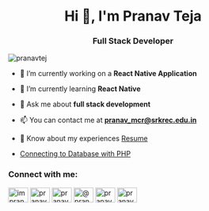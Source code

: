 <h1 align="center"><b>Hi 👋, I'm Pranav Teja</b></h1>
<h3 align="center"><b>Full Stack Developer</b></h3>

<p align="left"> <img src="https://komarev.com/ghpvc/?username=pranavtej&label=Profile%20views&color=0e75b6&style=flat" alt="pranavtej" /> </p>

- 🔭 I’m currently working on a **React Native Application**

- 🌱 I’m currently learning **React Native**

- 💬 Ask me about **full stack development**

- 📫 You can contact me at **pranav_mcr@srkrec.edu.in**

- 📄 Know about my experiences [Resume](http://pranavteja.vercel.app/resume)

<!--### Blogs posts-->
<!-- BLOG-POST-LIST:START -->
- [Connecting to Database with PHP](https://medium.com/@pranav_mcr/connecting-to-database-with-php-5cfa2284321b?source=rss-a48c882c18c------2)
<!-- BLOG-POST-LIST:END -->

<h3 align="left">Connect with me:</h3>
<p align="left">
<a href="https://twitter.com/impranavteja" target="blank"><img align="center" src="https://raw.githubusercontent.com/rahuldkjain/github-profile-readme-generator/master/src/images/icons/Social/twitter.svg" alt="impranavteja" height="30" width="40" /></a>
<a href="https://linkedin.com/in/pranav-teja-pathi" target="blank"><img align="center" src="https://raw.githubusercontent.com/rahuldkjain/github-profile-readme-generator/master/src/images/icons/Social/linked-in-alt.svg" alt="pranav-teja-pathi" height="30" width="40" /></a>
<a href="https://instagram.com/pranav_teja" target="blank"><img align="center" src="https://raw.githubusercontent.com/rahuldkjain/github-profile-readme-generator/master/src/images/icons/Social/instagram.svg" alt="pranav_teja" height="30" width="40" /></a>
<a href="https://medium.com/@pranav_mcr" target="blank"><img align="center" src="https://raw.githubusercontent.com/rahuldkjain/github-profile-readme-generator/master/src/images/icons/Social/medium.svg" alt="@pranav_mcr" height="30" width="40" /></a>
<a href="https://www.hackerrank.com/pranav_mcr" target="blank"><img align="center" src="https://raw.githubusercontent.com/rahuldkjain/github-profile-readme-generator/master/src/images/icons/Social/hackerrank.svg" alt="pranav_mcr" height="30" width="40" /></a>
<a href="https://www.leetcode.com/pranavtej" target="blank"><img align="center" src="https://raw.githubusercontent.com/rahuldkjain/github-profile-readme-generator/master/src/images/icons/Social/leet-code.svg" alt="pranavtej" height="30" width="40" /></a>
</p>

